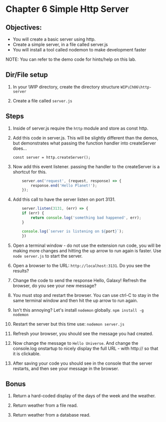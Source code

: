 # Chapter 6 Simple Http Server
## Objectives:
* You will create a basic server using http.
* Create a simple server, in a file called server.js
* You will install a tool called nodemon to make development faster

NOTE: You can refer to the demo code for hints/help on this lab. 

## Dir/File setup

1. In your \WIP directory, create the directory structure `WIP\Ch06\http-server`

1. Create a file called `server.js`

## Steps

1. Inside of server.js require the `http` module and store as const http.

1. Add this code in server.js. This will be slightly different than the demos, but demonstrates what passing the function handler into createServer does...

    `const server = http.createServer();`

1. Now add this event listener. passing the handler to the createServer is a shortcut for this.

    ```javascript
        server.on('request', (request, response) => {
            response.end('Hello Planet!');
        });
    ```

1. Add this call to have the server listen on port 3131. 
 
    ```javascript  
        server.listen(3131, (err) => {  
        if (err) {
            return console.log('something bad happened', err);
        }

        console.log(`server is listening on ${port}`);
        })
    ```

1. Open a terminal window - do not use the extension run code, you will be making more changes and hitting the up arrow to run again is faster. Use `node server.js` to start the server.

1. Open a browser to the URL: `http://localhost:3131`. Do you see the results?

1. Change the code to send the response Hello, Galaxy!  Refresh the browser, do you see your new message?

1. You must stop and restart the browser. You can use ctrl-C to stay in the same terminal window and then hit the up arrow to run again. 

1. Isn't this annoying?  Let's install `nodemon` globally.
    `npm install -g nodemon`

1. Restart the server but this time use:
    `nodemon server.js`

1. Refresh your browser, you should see the message you had created.

1. Now change the message to `Hello Universe`.  And change the console.log onstartup to nicely display the full URL - with http:// so that it is clickable. 

1. After saving your code you should see in the console that the server restarts, and then see your message in the browser.

## Bonus

1. Return a hard-coded display of the days of the week and the weather.

1. Return weather from a file read.

1. Return weather from a database read.

